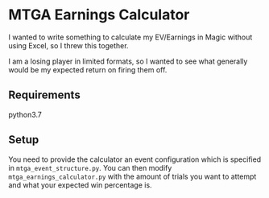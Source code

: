 # MTGA Earnings Calculator
I wanted to write something to calculate my EV/Earnings in Magic without using Excel, so I threw this together.

I am a losing player in limited formats, so I wanted to see what generally would be my expected return on firing them off.

## Requirements
python3.7 

## Setup

You need to provide the calculator an event configuration which is specified in `mtga_event_structure.py`. You can then modify `mtga_earnings_calculator.py` with the amount of trials you want to attempt and what your expected win percentage is.


